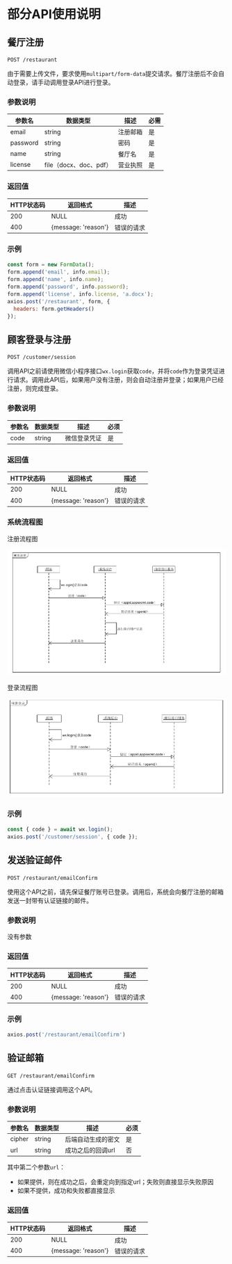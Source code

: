 # 部分API使用说明

## 餐厅注册

`POST /restaurant`

由于需要上传文件，要求使用`multipart/form-data`提交请求。餐厅注册后不会自动登录，请手动调用登录API进行登录。

### 参数说明

| 参数名   | 数据类型               | 描述     | 必需 |
| -------- | ---------------------- | -------- | ---- |
| email    | string                 | 注册邮箱 | 是   |
| password | string                 | 密码     | 是   |
| name     | string                 | 餐厅名   | 是   |
| license  | file（docx、doc、pdf） | 营业执照 | 是   |

### 返回值

| HTTP状态码 | 返回格式            | 描述       |
| ---------- | ------------------- | ---------- |
| 200        | NULL                | 成功       |
| 400        | {message: 'reason'} | 错误的请求 |

### 示例

```js
const form = new FormData();
form.append('email', info.email);
form.append('name', info.name);
form.append('password', info.password);
form.append('license', info.license, 'a.docx');
axios.post('/restaurant', form, {
  headers: form.getHeaders()
});
```

## 顾客登录与注册

`POST /customer/session`

调用API之前请使用微信小程序接口`wx.login`获取`code`，并将`code`作为登录凭证进行请求。调用此API后，如果用户没有注册，则会自动注册并登录；如果用户已经注册，则完成登录。

### 参数说明

| 参数名 | 数据类型 | 描述         | 必须 |
| ------ | -------- | ------------ | ---- |
| code   | string   | 微信登录凭证 | 是   |

### 返回值

| HTTP状态码 | 返回格式            | 描述       |
| ---------- | ------------------- | ---------- |
| 200        | NULL                | 成功       |
| 400        | {message: 'reason'} | 错误的请求 |

### 系统流程图

注册流程图

![注册流程](../SSD/img/顾客注册.png)

登录流程图

 ![登录流程](../SSD/img/顾客登录.png)

### 示例

 ```js
const { code } = await wx.login();
axios.post('/customer/session', { code });
 ```

## 发送验证邮件

`POST /restaurant/emailConfirm`

使用这个API之前，请先保证餐厅账号已登录。调用后，系统会向餐厅注册的邮箱发送一封带有认证链接的邮件。

### 参数说明

没有参数

### 返回值

| HTTP状态码 | 返回格式            | 描述       |
| ---------- | ------------------- | ---------- |
| 200        | NULL                | 成功       |
| 400        | {message: 'reason'} | 错误的请求 |

### 示例

```js
axios.post('/restaurant/emailConfirm')
```

## 验证邮箱

`GET /restaurant/emailConfirm`

通过点击认证链接调用这个API。

### 参数说明

| 参数名 | 数据类型 | 描述               | 必须 |
| ------ | -------- | ------------------ | ---- |
| cipher | string   | 后端自动生成的密文 | 是   |
| url    | string   | 成功之后的回调url  | 否   |

其中第二个参数`url`：

- 如果提供，则在成功之后，会重定向到指定url；失败则直接显示失败原因
- 如果不提供，成功和失败都直接显示

### 返回值

| HTTP状态码 | 返回格式            | 描述       |
| ---------- | ------------------- | ---------- |
| 200        | NULL                | 成功       |
| 400        | {message: 'reason'} | 错误的请求 |

